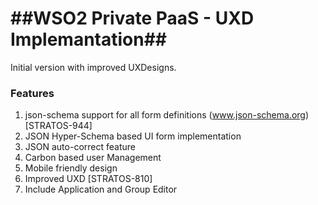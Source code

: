 ##WSO2 Private PaaS - UXD Implemantation##
====================================

Initial version with improved UXDesigns.

### Features ###

1. json-schema support for all form definitions (www.json-schema.org)  [STRATOS-944]
2. JSON Hyper-Schema based UI form implementation
3. JSON auto-correct feature
4. Carbon based user Management
5. Mobile friendly design
6. Improved UXD [STRATOS-810]
7. Include Application and Group Editor
